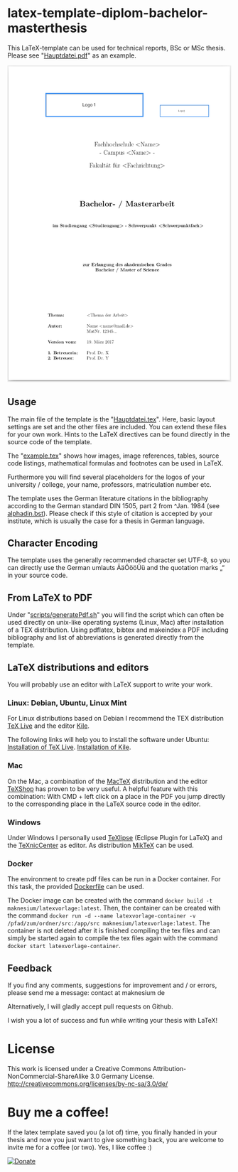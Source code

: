 # latex-template-diplom-bachelor-masterthesis

This LaTeX-template can be used for technical reports, BSc or MSc thesis. Please see "[Hauptdatei.pdf](../../src/Hauptdatei.pdf)" as an example.

![latex-vorlage-diplom-bachelor-masterarbeiten](../../main.png "latex-template-diplom-bachelor-masterthesis")

## Usage

The main file of the template is the "[Hauptdatei.tex](../../src/Hauptdatei.tex)". Here, basic layout settings are set and the other files are included. You can extend these files for your own work. Hints to the LaTeX directives can be found directly in the source code of the template.

The "[example.tex](../../src/example.tex)" shows how images, image references, tables, source code listings, mathematical formulas and footnotes can be used in LaTeX.

Furthermore you will find several placeholders for the logos of your university / college, your name, professors, matriculation number etc.

The template uses the German literature citations in the bibliography according to the German standard DIN 1505, part 2 from ^Jan. 1984 (see [alphadin.bst](../../src/alphadin.bst)). Please check if this style of citation is accepted by your institute, which is usually the case for a thesis in German language.

## Character Encoding

The template uses the generally recommended character set UTF-8, so you can directly use the German umlauts ÄäÖööÜü and the quotation marks „“ in your source code.

## From LaTeX to PDF

Under "[scripts/generatePdf.sh](../../scripts/generatePdf.sh)" you will find the script which can often be used directly on unix-like operating systems (Linux, Mac) after installation of a TEX distribution. Using pdflatex, bibtex and makeindex a PDF including bibliography and list of abbreviations is generated directly from the template.

## LaTeX distributions and editors

You will probably use an editor with LaTeX support to write your work.

### Linux: Debian, Ubuntu, Linux Mint

For Linux distributions based on Debian I recommend the TEX distribution [TeX Live](http://www.tug.org/texlive/ "TeX Live") and the editor [Kile](http://kile.sourceforge.net/ "Kile").

The following links will help you to install the software under Ubuntu:
[Installation of TeX Live](http://wiki.ubuntuusers.de/LATEX#TeX-Live "Installation of TeX Live").
[Installation of Kile](http://wiki.ubuntuusers.de/Kile "Installation of Kile").

### Mac

On the Mac, a combination of the [MacTeX](http://www.tug.org/mactex/ "MacTeX") distribution and the editor [TeXShop](http://pages.uoregon.edu/koch/texshop/ "TeXShop") has proven to be very useful. A helpful feature with this combination: With CMD + left click on a place in the PDF you jump directly to the corresponding place in the LaTeX source code in the editor.

### Windows

Under Windows I personally used [TeXlipse](http://texlipse.sourceforge.net/ "TeXlipse") (Eclipse Plugin for LaTeX) and the [TeXnicCenter](http://www.texniccenter.org/ "TeXnicCenter") as editor. As distribution [MikTeX](http://miktex.org/ "MikTeX") can be used.

### Docker

The environment to create pdf files can be run in a Docker container. For this task, the provided [Dockerfile](../../Dockerfile) can be used.

The Docker image can be created with the command `docker build -t maknesium/latexvorlage:latest`. Then, the container can be created with the command `docker run -d --name latexvorlage-container -v /pfad/zum/ordner/src:/app/src maknesium/latexvorlage:latest`. The container is not deleted after it is finished compiling the tex files and can simply be started again to compile the tex files again with the command `docker start latexvorlage-container`.

## Feedback

If you find any comments, suggestions for improvement and / or errors, please send me a message:
contact at maknesium de

Alternatively, I will gladly accept pull requests on Github.

I wish you a lot of success and fun while writing your thesis with LaTeX!

# License

This work is licensed under a Creative Commons Attribution-NonCommercial-ShareAlike 3.0 Germany License.
http://creativecommons.org/licenses/by-nc-sa/3.0/de/

# Buy me a coffee!

If the latex template saved you (a lot of) time, you finally handed in your thesis and now you just want to give something back, you are welcome to invite me for a coffee (or two). Yes, I like coffee :)

[![Donate](https://img.shields.io/badge/Donate-PayPal-green.svg)](https://www.paypal.com/cgi-bin/webscr?cmd=_s-xclick&hosted_button_id=6LZRV8ZHN2Z9A)